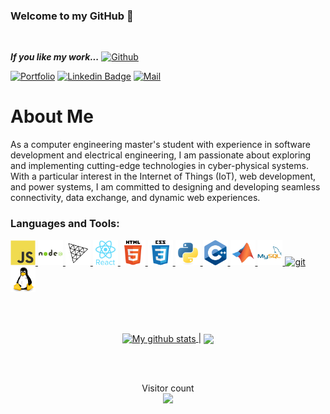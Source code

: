### Welcome to my GitHub 👋

<br>

***If you like my work...*** [![Github](https://img.shields.io/github/followers/vikvakati?label=Follow%20Me&style=social)](https://github.com/vikvakati)

[![Portfolio](https://img.shields.io/badge/-Portfolio-47CCCC?style=flat&logo=Google-Chrome&logoColor=white&link=https://vikvakati.github.io/portfolio/)](https://vikvakati.github.io/portfolio/)
[![Linkedin Badge](https://img.shields.io/badge/-LinkedIn-blue?style=flat&logo=Linkedin&logoColor=white&link=https://www.linkedin.com/in/vikranth-vakati-94912a195/)]([https://www.linkedin.com/in/vikranth-vakati-94912a195/)
[![Mail](https://img.shields.io/badge/-Email-c14438?style=flat&logo=Gmail&logoColor=white&link=mailto:vikvakati@gmail.com)](mailto:vikvakati@gmail.com)

# About Me
As a computer engineering master's student with experience in software development and electrical engineering, I am passionate about exploring and implementing cutting-edge technologies in cyber-physical systems. With a particular interest in the Internet of Things (IoT), web development, and power systems, I am committed to designing and developing seamless connectivity, data exchange, and dynamic web experiences.

### Languages and Tools:
<a href="https://developer.mozilla.org/en-US/docs/Web/JavaScript" target="_blank"> <img src="https://raw.githubusercontent.com/devicons/devicon/master/icons/javascript/javascript-original.svg" alt="javascript" width="40" height="40"/> </a>
<a href="https://nodejs.org" target="_blank"> <img src="https://raw.githubusercontent.com/devicons/devicon/master/icons/nodejs/nodejs-original-wordmark.svg" alt="nodejs" width="40" height="40"/> </a> 
<a href="https://threejs.org" target="_blank"> <img src="https://raw.githubusercontent.com/devicons/devicon/master/icons/threejs/threejs-original.svg" alt="nodejs" width="40" height="40"/> </a> 
<a href="https://reactjs.org/" target="_blank"> <img src="https://raw.githubusercontent.com/devicons/devicon/master/icons/react/react-original-wordmark.svg" alt="react" width="40" height="40"/> </a> 
<a href="https://www.w3.org/html/" target="_blank"> <img src="https://raw.githubusercontent.com/devicons/devicon/master/icons/html5/html5-original-wordmark.svg" alt="html5" width="40" height="40"/> </a>
<a href="https://www.w3schools.com/css/" target="_blank"> <img src="https://raw.githubusercontent.com/devicons/devicon/master/icons/css3/css3-original-wordmark.svg" alt="css3" width="40" height="40"/> </a>
<a href="https://www.python.org" target="_blank"> <img src="https://raw.githubusercontent.com/devicons/devicon/master/icons/python/python-original.svg" alt="python" width="40" height="40"/> </a> 
<a href="https://www.w3schools.com/cpp/" target="_blank"> <img src="https://raw.githubusercontent.com/devicons/devicon/master/icons/cplusplus/cplusplus-original.svg" alt="cplusplus" width="40" height="40"/> </a>
<a href="https://matlab.mathworks.com/" target="_blank"> <img src="https://raw.githubusercontent.com/devicons/devicon/master/icons/matlab/matlab-original.svg" alt="mysql" width="40" height="40"/> </a>
<a href="https://www.mysql.com/" target="_blank"> <img src="https://raw.githubusercontent.com/devicons/devicon/master/icons/mysql/mysql-original-wordmark.svg" alt="mysql" width="40" height="40"/> </a> 
<a href="https://git-scm.com/" target="_blank"> <img src="https://www.vectorlogo.zone/logos/git-scm/git-scm-icon.svg" alt="git" width="40" height="40"/> </a> 
<a href="https://www.linux.org/" target="_blank"> <img src="https://raw.githubusercontent.com/devicons/devicon/master/icons/linux/linux-original.svg" alt="linux" width="40" height="40"/> </a> 

<br>
<br>

<p align="center"> 
  <a href="https://github.com/vikvakati/github-readme-stats"><img align="center" src="https://github-readme-stats.vercel.app/api?username=vikvakati&show_icons=true&include_all_commits=true&theme=buefy&hide_border=true" alt="My github stats" />
  </a> | <a href="https://github.com/vikvakati/github-readme-stats"><img align="center" src="https://github-readme-stats.vercel.app/api/top-langs/?username=vikvakati&layout=compact&theme=buefy&hide_border=true" /></a> 
</p>

<br>
<br>

<p align="center"> 
  Visitor count<br>
  <img src="https://profile-counter.glitch.me/vikvakati/count.svg" />
</p>
